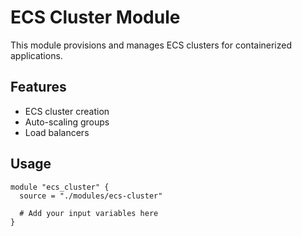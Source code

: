 # ECS Cluster Module

This module provisions and manages ECS clusters for containerized applications.

## Features

- ECS cluster creation
- Auto-scaling groups
- Load balancers

## Usage

```hcl
module "ecs_cluster" {
  source = "./modules/ecs-cluster"

  # Add your input variables here
}
```
